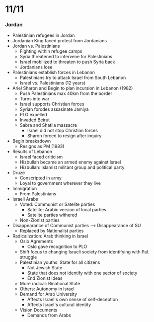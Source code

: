 # 11/11

### Jordan
- Palestinian refugees in Jordan
- Jordanian King faced protest from Jordanians
- Jordan vs. Palestinians
	- Fighting within refugee camps
	- Syria threatened to intervene for Palestinians
	- Israel mobilized to threaten to push Syria back
	- Jordanians lose
- Palestinians establish forces in Lebanon
	- Palestinians try to attack Israel from South Lebanon
	- Israel vs. Palestinians (12 years)
- Ariel Sharon and Begin to plan incursion in Lebanon (1982)
	- Push Palestinians max 40km from the border
	- Turns into war
	- Israel supports Christian forces
	- Syrian forcdes assasinate Jamiya
	- PLO expelled
	- Invaded Beirut
	- Sabra and Shatila massacre
		- Israel did not stop Christian forces
		- Sharon forced to resign after inquiry
- Begin breaksdown 
	- Resigns as PM (1983)
- Results of Lebanon
	- Israel faced criticism
	- Hizbullah became an armed enemy against Israel
	- Hizbullah: Islamist militant group and political party
- Druze
	- Conscripted in army
	- Loyal to government wherever they live
- Immigration
	- From Palestinians
- Israeli Arabs
	- Voted: Communist or Satelite parties
		- Satelite: Arabic version of local parties
		- Satelite parties withered
	- Non-Zionist parties
- Disappearance of Communist parties --> Disappearance of SU
	- Replaced by Nationalist parties
- Radicalization: Arab thinking in Israel
	- Oslo Agrements
		- Oslo gave recognition to PLO
	- Shift focus to changing Israeli society from identifying with Pal. struggle
	- Palestinian youths: State for all citizens
		- Not Jewish State
		- State that does not identify with one sector of society
		- End Zionist ideas
	- More radical: Binational State
	- Others: Autonomy in Israel
	- Demand for Arab University
		- Affects Israel's own sense of self-deception
		- Affects Israel's cultural identity
	- Vision Documents
		- Demands from Arabs
